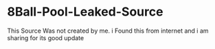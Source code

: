 # 8Ball-Pool-Leaked-Source
This Source Was not created by me. i Found this from internet and i am sharing for its good update
